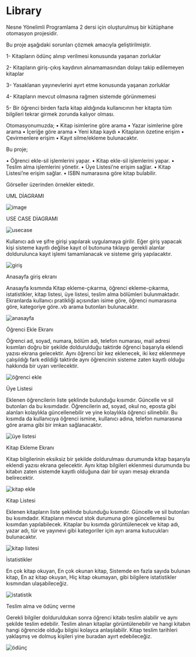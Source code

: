 # Library

 Nesne Yönelimli Programlama 2 dersi için oluşturulmuş bir kütüphane otomasyon projesidir.
 
 
 Bu proje aşağıdaki sorunları çözmek amacıyla geliştirilmiştir. 
 
1-	Kitapların ödünç alınıp verilmesi konusunda yaşanan zorluklar 

2-	Kitapların giriş-çıkış kaydının alınamamasından dolayı takip edilemeyen kitaplar

3-	Yasaklanan yayınevlerini ayırt etme konusunda yaşanan zorluklar

4-	Kitapların mevcut olmasına rağmen sistemde görünmemesi 

5-	Bir öğrenci birden fazla kitap aldığında kullanıcının her kitapta tüm bilgileri tekrar girmek zorunda kalıyor olması.



Otomasyonumuzda;
•	Kitap isimlerine göre arama
•	Yazar isimlerine göre arama
•	İçeriğe göre arama
•	Yeni kitap kaydı
•	Kitapların özetine erişim
•	Çevirmenlere erişim
•	Kayıt silme/ekleme
 bulunacaktır.
 
 
 
 Bu proje;
 
•	Öğrenci ekle-sil işlemlerini yapar.
•	Kitap ekle-sil işlemlerini yapar.
•	Teslim alma işlemlerini yönetir.
•	Üye Listesi’ne erişim sağlar.
•	Kitap Listesi’ne erişim sağlar. 
•	ISBN numarasına göre kitap bulabilir.



 
 Görseller üzerinden örnekler ektedir.
 
 UML DİAGRAMI

![image](https://user-images.githubusercontent.com/102472911/171635573-f560d4cf-4754-4c67-b5cc-eeb70df47012.png)

USE CASE DİAGRAMI


![usecase](https://user-images.githubusercontent.com/102472911/171636918-e35d44e6-ac1d-4248-b133-2569e7645a32.jpeg)



Kullanıcı adı ve şifre girişi yapılarak uygulamaya girilir. Eğer giriş yapacak kişi sisteme kayıtlı değilse kayıt ol butonuna tıklayıp gerekli alanlar doldurulunca kayıt işlemi tamamlanacak ve sisteme giriş yapılacaktır.


![giriş](https://user-images.githubusercontent.com/102472911/171624655-04091910-3ec3-4b50-bdab-78c7addd7973.png)


Anasayfa  giriş  ekranı

Anasayfa kısmında Kitap ekleme-çıkarma, öğrenci ekleme-çıkarma,  istatistikler, kitap listesi, üye listesi, teslim alma bölümleri bulunmaktadır. Ekranlarda kullanıcı pratikliği açısından isime göre, öğrenci numarasına göre, kategoriye göre..vb arama butonları bulunacaktır.


![anasayfa](https://user-images.githubusercontent.com/102472911/171624973-0e4e4a4d-fae8-48f4-80e2-6ce207c912d4.png)


Öğrenci Ekle Ekranı

Öğrenci ad, soyad, numara, bölüm adı, telefon numarası, mail adresi kısımları doğru bir şekilde doldurulduğu taktirde öğrenci başarıyla eklendi yazısı ekrana gelecektir.
Aynı öğrenci bir kez eklenecek, iki kez eklenmeye çalışıldığı fark edildiği taktirde aynı öğrencinin sisteme zaten kayıtlı olduğu hakkında bir uyarı verilecektir.


![öğrenci ekle](https://user-images.githubusercontent.com/102472911/171625137-cabc67be-b844-4559-82ff-8465b8a70291.png)


Üye Listesi

Eklenen öğrencilerin liste şeklinde bulunduğu kısımdır. Güncelle ve sil butonları da bu kısımdadır.
Öğrencilerin ad, soyad, okul no, eposta gibi alanları kolaylıkla güncellenebilir ve yine kolaylıkla öğrenci silinebilir.
Bu kısımda da kullanıcıya öğrenci ismine, kullanıcı adına, telefon numarasına göre arama gibi bir imkan sağlanacaktır.


![üye listesi](https://user-images.githubusercontent.com/102472911/171625283-5c356b40-154f-4bf2-b819-ca8c705f7b6c.png)



Kitap Ekleme Ekranı 

Kitap bilgilerinin eksiksiz bir şekilde doldurulması durumunda kitap başarıyla eklendi yazısı ekrana gelecektir.
Aynı kitap bilgileri eklenmesi durumunda bu kitabın zaten sistemde kayıtlı olduğuna dair bir uyarı mesajı ekranda belirecektir.



![kitap ekle](https://user-images.githubusercontent.com/102472911/171625590-62b0db02-32a5-47c2-a612-ebffe628e526.png)


Kitap Listesi 

Eklenen kitapların liste şeklinde bulunduğu kısımdır. Güncelle ve sil butonları bu kısımdadır.
Kitapların mevcut stok durumuna göre güncellemesi bu kısımdan yapılabilecek.
Kitaplar bu kısımda görüntülenecek ve kitap adı, yazar adı, tür ve yayınevi gibi kategoriler için ayrı arama kutucukları bulunacaktır.


![kitap listesi](https://user-images.githubusercontent.com/102472911/171625768-eef68eda-aa59-4a6c-b75a-11fbcde00182.png)



İstatistikler 


En çok kitap okuyan,
En çok okunan kitap,
Sistemde en fazla sayıda bulunan kitap,
En az kitap okuyan,
Hiç kitap okumayan,
gibi bilgilere istatistikler kısmından ulaşabileceğiz.



![istatistik](https://user-images.githubusercontent.com/102472911/171625833-ff8ced3a-9fdd-4fb0-8190-e8f940287ae1.png)



Teslim alma ve ödünç verme


Gerekli bilgiler dolduruldukan sonra öğrenci kitabı teslim alabilir ve aynı şekilde teslim edebilir.
Teslim alınan kitaplar görüntülenebilir ve hangi kitabın hangi öğrencide olduğu bilgisi kolayca anlaşılabilir.
Kitap teslim tarihleri yaklaşmış ve dolmuş kişileri yine buradan ayırt edebileceğiz.


![ödünç](https://user-images.githubusercontent.com/102472911/171625970-281ae9f5-16f4-4286-bae1-5aa169bcb3d5.png)









